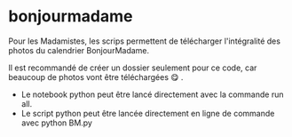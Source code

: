 # bonjourmadame
Pour les Madamistes,
les scrips permettent de télécharger l'intégralité des photos du calendrier BonjourMadame.

Il est recommandé de créer un dossier seulement pour ce code, car beaucoup de photos vont être téléchargées :yum: .

* Le notebook python peut être lancé directement avec la commande run all.
* Le script python peut être lancée directement en ligne de commande avec python BM.py
